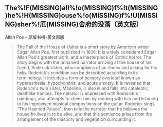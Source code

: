 ## The%!F(MISSING)all%!o(MISSING)f%!t(MISSING)he%!H(MISSING)ouse%!o(MISSING)f%!U(MISSING)sher%!厄(MISSING)舍府的没落（英文版）

Allan Poe  -  原版书榜-英文原版

> The Fall of the House of Usher is a short story by American writer Edgar Allan Poe, first published in 1839. It is widely considered Edgar Allan Poe's greatest work, and a masterpiece of Gothic horror. The story begins with the unnamed narrator arriving at the house of his friend, Roderick Usher, who complains of an illness and asking for his help. Roderick's condition can be described according to its terminology. It includes a form of sensory overload known as hyperesthesia, hypochondria, and acute anxiety. It is revealed that Roderick's twin sister, Madeline, is also ill and falls into cataleptic, deathlike trances. The narrator is impressed with Roderick's paintings, and attempts to cheer him by reading with him and listening to his improvised musical compositions on the guitar. Roderick sings "The Haunted Palace", then tells the narrator that he believes the house he lives in to be alive, and that this sentience arises from the arrangement of the masonry and vegetation surrounding it.
